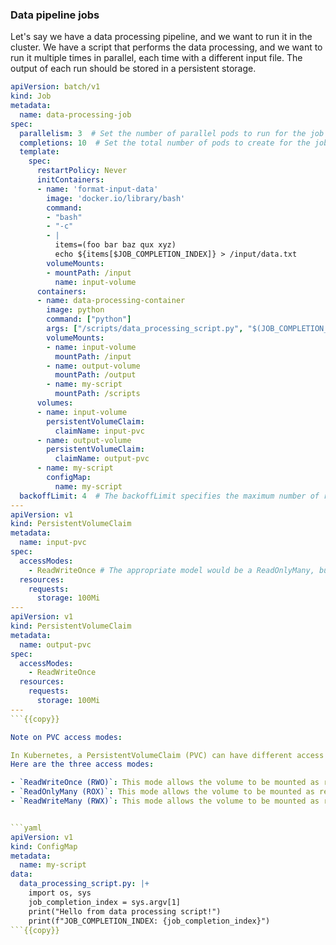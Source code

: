 ### Data pipeline jobs

Let's say we have a data processing pipeline, and we want to run it in the cluster.
We have a script that performs the data processing, and we want to run it multiple times in parallel, each time with a different input file.
The output of each run should be stored in a persistent storage.

```yaml
apiVersion: batch/v1
kind: Job
metadata:
  name: data-processing-job
spec:
  parallelism: 3  # Set the number of parallel pods to run for the job
  completions: 10  # Set the total number of pods to create for the job
  template:
    spec:
      restartPolicy: Never
      initContainers:
      - name: 'format-input-data'
        image: 'docker.io/library/bash'
        command:
        - "bash"
        - "-c"
        - |
          items=(foo bar baz qux xyz)
          echo ${items[$JOB_COMPLETION_INDEX]} > /input/data.txt
        volumeMounts:
        - mountPath: /input
          name: input-volume
      containers:
      - name: data-processing-container
        image: python
        command: ["python"]
        args: ["/scripts/data_processing_script.py", "$(JOB_COMPLETION_INDEX)"]  # Pass the job index as an argument to the processing script
        volumeMounts:
        - name: input-volume
          mountPath: /input
        - name: output-volume
          mountPath: /output
        - name: my-script
          mountPath: /scripts
      volumes:
      - name: input-volume
        persistentVolumeClaim:
          claimName: input-pvc
      - name: output-volume
        persistentVolumeClaim:
          claimName: output-pvc
      - name: my-script
        configMap:
          name: my-script
  backoffLimit: 4  # The backoffLimit specifies the maximum number of retries before considering a Job as failed
---
apiVersion: v1
kind: PersistentVolumeClaim
metadata:
  name: input-pvc
spec:
  accessModes:
    - ReadWriteOnce # The appropriate model would be a ReadOnlyMany, but unfortunately "local-path": NodePath only supports ReadWriteOnce
  resources:
    requests:
      storage: 100Mi
---
apiVersion: v1
kind: PersistentVolumeClaim
metadata:
  name: output-pvc
spec:
  accessModes:
    - ReadWriteOnce
  resources:
    requests:
      storage: 100Mi
---
```{{copy}}

Note on PVC access modes:

In Kubernetes, a PersistentVolumeClaim (PVC) can have different access modes that determine how the volume can be accessed from a pod.
Here are the three access modes:

- `ReadWriteOnce (RWO)`: This mode allows the volume to be mounted as read-write by a single node.
- `ReadOnlyMany (ROX)`: This mode allows the volume to be mounted as read-only by many nodes.
- `ReadWriteMany (RWX)`: This mode allows the volume to be mounted as read-write by many nodes.


```yaml
apiVersion: v1
kind: ConfigMap
metadata:
  name: my-script
data:
  data_processing_script.py: |+
    import os, sys
    job_completion_index = sys.argv[1]
    print("Hello from data processing script!")
    print(f"JOB_COMPLETION_INDEX: {job_completion_index}")
```{{copy}}